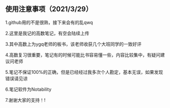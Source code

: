## 使用注意事项（2021/3/29）

1.github用的不是很熟，接下来会有的乱qwq

2.这里是我记的高数笔记，有空会陆续上传

3.其中高数上为ygq老师的板书，该老师收获几个大班同学的一致好评

4.高数复习很重要，笔记有的时候可能比书容易懂一些，内容比较集中，有疑问建议问老师

5.笔记不保证100%的正确，但是已经经过我多次个人勘定，基本无误，如果发现错误请见谅

6.笔记软件为Notability

7.谢谢大家的支持！!
